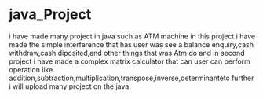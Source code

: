 # java_Project
i have  made many project in java such as ATM machine in this project i have made the simple interference that has user was see a balance enquiry,cash withdraw,cash diposited,and other things that was Atm do and in second project i have  made a complex matrix calculator that can user can perform operation like addition,subtraction,multiplication,transpose,inverse,determinantetc
further i will upload many project on the java
